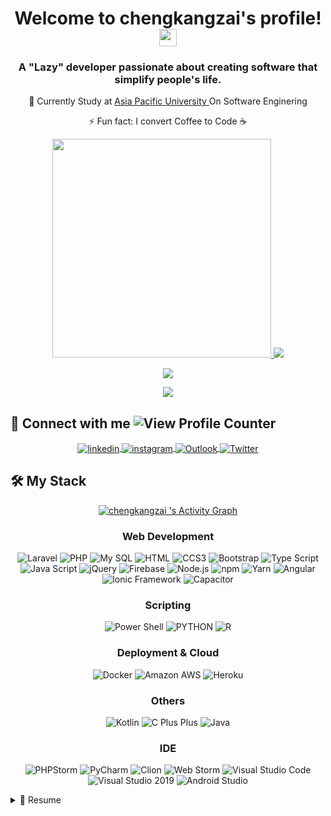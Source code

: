 <h1 align="center">
    Welcome to chengkangzai's profile!
    <img src="https://media.giphy.com/media/hvRJCLFzcasrR4ia7z/giphy.gif" width="28">
</h1>

<h3 align="center">A "Lazy" developer passionate about creating software that simplify people's life. </h3>

<p align="center"> 📖  Currently Study at <a href="http://www.apu.edu.my/" alt="Asia Pacific University"> Asia Pacific University </a> On Software Enginering </p>
<p align="center"> ⚡️ Fun fact: I convert Coffee to Code ☕️ </p>
<p align="center">
    <a href="#">
        <img src="https://github-readme-stats.vercel.app/api?username=chengkangzai&show_icons=true&count_private=true&theme=radical" width="350">
    </a> 
   <a href="#">
        <img src="http://github-readme-streak-stats.herokuapp.com?user=chengkangzai&theme=radical" />
    </a>
</p>

<!-- https://github.com/Ashutosh00710/github-readme-activity-graph#Deploy-on-your-own-heroku-instance if graph do not load.. -->
<p align="center">
    <a href="#">
        <img src="https://activity-graph.herokuapp.com/graph?username=chengkangzai&bg_color=1F222E&color=F8D866&line=F85D7F&point=FFFFFF&hide_border=true" />
    </a>
</p>

<p align="center">
    <a href="#">
        <img src="https://github-profile-trophy.vercel.app/?username=chengkangzai&theme=radical&rank=SECRET,S,AA,A&row=2&column=3" />
    </a>
</p>

<h2> 🔌 Connect with me <img src="https://komarev.com/ghpvc/?username=chengkangzai&label=Profile%20views&color=0e75b6&style=flat" alt="View Profile Counter" /></h2>
<!-- Badge Credit to : https://github.com/alexandresanlim/Badges4-README.md-Profile -->
<p align="center">
    <a href="https://www.linkedin.com/in/chingchengkang/">
        <img align="center" src="https://img.shields.io/badge/LinkedIn-0077B5?style=for-the-badge&logo=linkedin&logoColor=white" alt="linkedin" />
    </a>
    <a href="https://www.instagram.com/pitiful_kang/">
        <img align="center" src="https://img.shields.io/badge/Instagram-E4405F?style=for-the-badge&logo=instagram&logoColor=white" alt="instagram" />
    </a>
    <a href="mailto:pycck@hotmail.com">
        <img align="center" src="https://img.shields.io/badge/Microsoft_Outlook-0078D4?style=for-the-badge&logo=microsoft-outlook&logoColor=white" alt="Outlook" />
    </a>
    <a href="https://twitter.com/chengkangzai">
        <img align="center" src="https://img.shields.io/badge/Twitter-1DA1F2?style=for-the-badge&logo=twitter&logoColor=white" alt="Twitter" />
    </a>
</p>

<h2 algin="center"> 🛠 My Stack </h2>

<p align="center">
    <a href="#">
        <img alt="chengkangzai 's Activity Graph" src="https://github-readme-stats.vercel.app/api/top-langs/?username=chengkangzai&theme=radical&langs_count=6&layout=compact" />
    </a>
</p>

<h3 align="center"> Web Development </h3>
<p align="center">
    <img src="https://img.shields.io/badge/Laravel-FF2D20?style=for-the-badge&logo=laravel&logoColor=white" alt="Laravel"/>
    <img src="https://img.shields.io/badge/PHP-777BB4?style=for-the-badge&logo=php&logoColor=white" alt="PHP"/>
    <img src="https://img.shields.io/badge/MySQL-00000F?style=for-the-badge&logo=mysql&logoColor=white" alt="My SQL"/>
    <img src="https://img.shields.io/badge/HTML5-E34F26?style=for-the-badge&logo=html5&logoColor=white" alt="HTML"/>
    <img src="https://img.shields.io/badge/CSS3-1572B6?style=for-the-badge&logo=css3&logoColor=white" alt="CCS3"/>
    <img src="https://img.shields.io/badge/Bootstrap-563D7C?style=for-the-badge&logo=bootstrap&logoColor=white" alt="Bootstrap"/>
    <img src="https://img.shields.io/badge/TypeScript-007ACC?style=for-the-badge&logo=typescript&logoColor=white" alt="Type Script"/>
    <img src="https://img.shields.io/badge/JavaScript-323330?style=for-the-badge&logo=javascript&logoColor=F7DF1E" alt="Java Script"/>
    <img src="https://img.shields.io/badge/jQuery-0769AD?style=for-the-badge&logo=jquery&logoColor=white" alt="jQuery"/>
    <img src="https://img.shields.io/badge/firebase-ffca28?style=for-the-badge&logo=firebase&logoColor=black" alt="Firebase"/>
    <img src="https://img.shields.io/badge/Node.js-43853D?style=for-the-badge&logo=node.js&logoColor=white" alt="Node.js"/>
    <img src="https://img.shields.io/badge/npm-CB3837?style=for-the-badge&logo=npm&logoColor=white" alt="npm"/>
    <img src="https://img.shields.io/badge/Yarn-2C8EBB?style=for-the-badge&logo=yarn&logoColor=white" alt="Yarn"/>
    <img src="https://img.shields.io/badge/Angular-DD0031?style=for-the-badge&logo=angular&logoColor=white" alt="Angular"/>
    <img src="https://img.shields.io/badge/Ionic-3880FF?style=for-the-badge&logo=Ionic&logoColor=white" alt="Ionic Framework"/>
    <img src="https://img.shields.io/badge/Capacitor-119EFF?style=for-the-badge&logo=Capacitor&logoColor=white" alt="Capacitor"/>
</p>
<h3 align="center"> Scripting </h3>
<p align="center">
    <img src="https://img.shields.io/badge/PowerShell-5391FE?style=for-the-badge&logo=PowerShell&logoColor=white" alt="Power Shell"/>
    <img src="https://img.shields.io/badge/Python-14354C?style=for-the-badge&logo=python&logoColor=white" alt="PYTHON"/>
    <img src="https://img.shields.io/badge/R-276DC3?style=for-the-badge&logo=r&logoColor=white" alt="R">
</p>

<h3 align="center"> Deployment & Cloud </h3>
<p align="center">
    <img src="https://img.shields.io/badge/Docker-2CA5E0?style=for-the-badge&logo=docker&logoColor=white" alt="Docker"/>
    <img src="https://img.shields.io/badge/Amazon_AWS-232F3E?style=for-the-badge&logo=amazon-aws&logoColor=white" alt="Amazon AWS"/>
    <img src="https://img.shields.io/badge/Heroku-430098?style=for-the-badge&logo=heroku&logoColor=white" alt="Heroku"/>
</p>

<h3 align="center"> Others </h3>
<p align="center">
    <img src="https://img.shields.io/badge/Kotlin-0095D5?&style=for-the-badge&logo=kotlin&logoColor=white" alt="Kotlin"/>
    <img src="https://img.shields.io/badge/C%2B%2B-00599C?style=for-the-badge&logo=c%2B%2B&logoColor=white" alt="C Plus Plus"/>
    <img src="https://img.shields.io/badge/Java-ED8B00?style=for-the-badge&logo=java&logoColor=white" alt="Java"/>
</p>

<h3 align="center"> IDE </h3>
<p align="center">
    <img src="https://img.shields.io/badge/PHPStorm-000000?style=for-the-badge&logo=PHPStorm&logoColor=white" alt="PHPStorm"/>
    <img src="https://img.shields.io/badge/PyCharm-000000?style=for-the-badge&logo=PyCharm&logoColor=white" alt="PyCharm"/>
    <img src="https://img.shields.io/badge/Clion-000000?style=for-the-badge&logo=Clion&logoColor=white" alt="Clion"/>
    <img src="https://img.shields.io/badge/Webstorm-000000?style=for-the-badge&logo=Webstorm&logoColor=white" alt="Web Storm" />
    <img src="https://img.shields.io/badge/Visual_Studio_Code-0078D4?style=for-the-badge&logo=visual%20studio%20code&logoColor=white" alt="Visual Studio Code" />
    <img src="https://img.shields.io/badge/Visual_Studio_2019-5C2D91?style=for-the-badge&logo=visual%20studio&logoColor=white" alt="Visual Studio 2019" />
    <img src="https://img.shields.io/badge/Android%20Studio-3DDC84?style=for-the-badge&logo=Android%20Studio&logoColor=white" alt="Android Studio"/>
</p>

<!-- Credit to https://github.com/alexandresanlim/alexandresanlim/ -->
<details>
  <summary>📃 Resume</summary>

## Printable PDF
<a href="https://github.com/chengkangzai/chengkangzai.github.io/raw/master/resume.pdf" target="_blank">Click me to download Printable Resume </a>

## Education

- 📖 **Diploma In Information & Communication Technology With A Specialism In Software Engineering**\
📆 May 2018 - July 2020\
📍 **Asia Pacific University of Technology & Innovation** - Kuala Lumpur, Malaysia

- 📖 **Bsc (Hons) In Software Engineering**\
📆 August 2020 - 2022\
📍 **Asia Pacific University of Technology & Innovation** - Kuala Lumpur, Malaysia


## Experience

<img align="right" src="https://img.shields.io/badge/html5-E34F26?logo=html5&logoColor=white" />
<img align="right" src="https://img.shields.io/badge/css3-1572B6?logo=css3&logoColor=white" />
<img align="right" src="https://img.shields.io/badge/bootstrap-563D7C?logo=bootstrap&logoColor=white" />
<img align="right" src="https://img.shields.io/badge/laravel-FF2D20?logo=laravel&logoColor=white" />

- 👨‍💻 **Internship as Web Developers**\
📆 2021 - Moment\
📍 **Strateq Group** - Kuala Lumpur, Malaysia


<img align="right" src="https://img.shields.io/badge/English-Second Language-blue" />
<img align="right" src="https://img.shields.io/badge/Chinese-Mother Tougue-green" />

</details>
